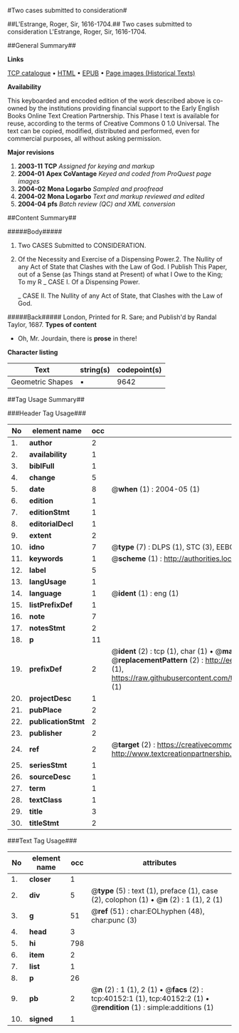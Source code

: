 #Two cases submitted to consideration#

##L'Estrange, Roger, Sir, 1616-1704.##
Two cases submitted to consideration
L'Estrange, Roger, Sir, 1616-1704.

##General Summary##

**Links**

[TCP catalogue](http://www.ota.ox.ac.uk/tcp/)  • 
[HTML](http://tei.it.ox.ac.uk/tcp/Texts-HTML/free/A58/A58674.html)  • 
[EPUB](http://tei.it.ox.ac.uk/tcp/Texts-EPUB/free/A58/A58674.epub) • 
[Page images (Historical Texts)](https://data.historicaltexts.jisc.ac.uk/view?pubId=eebo-07840753e&pageId=eebo-07840753e-40152-1)

**Availability**

This keyboarded and encoded edition of the
	       work described above is co-owned by the institutions
	       providing financial support to the Early English Books
	       Online Text Creation Partnership. This Phase I text is
	       available for reuse, according to the terms of Creative
	       Commons 0 1.0 Universal. The text can be copied,
	       modified, distributed and performed, even for
	       commercial purposes, all without asking permission.

**Major revisions**

1. __2003-11__ __TCP__ *Assigned for keying and markup*
1. __2004-01__ __Apex CoVantage__ *Keyed and coded from ProQuest page images*
1. __2004-02__ __Mona Logarbo__ *Sampled and proofread*
1. __2004-02__ __Mona Logarbo__ *Text and markup reviewed and edited*
1. __2004-04__ __pfs__ *Batch review (QC) and XML conversion*

##Content Summary##

#####Body#####

1. Two CASES Submitted to CONSIDERATION.
1. Of the Necessity and Exercise of a Dispensing Power.2. The Nullity of any Act of State that Clashes with the Law of God.
I Publish This Paper, out of a Sense (as Things stand at Present) of what I Owe to the King; To my R
    _ CASE I. Of a Dispensing Power.

    _ CASE II. The Nullity of any Act of State, that Clashes with the Law of God.

#####Back#####
London, Printed for R. Sare; and Publish'd by Randal Taylor, 1687.
**Types of content**

  * Oh, Mr. Jourdain, there is **prose** in there!

**Character listing**


|Text|string(s)|codepoint(s)|
|---|---|---|
|Geometric Shapes|▪|9642|

##Tag Usage Summary##

###Header Tag Usage###

|No|element name|occ|attributes|
|---|---|---|---|
|1.|__author__|2||
|2.|__availability__|1||
|3.|__biblFull__|1||
|4.|__change__|5||
|5.|__date__|8| @__when__ (1) : 2004-05 (1)|
|6.|__edition__|1||
|7.|__editionStmt__|1||
|8.|__editorialDecl__|1||
|9.|__extent__|2||
|10.|__idno__|7| @__type__ (7) : DLPS (1), STC (3), EEBO-CITATION (1), OCLC (1), VID (1)|
|11.|__keywords__|1| @__scheme__ (1) : http://authorities.loc.gov/ (1)|
|12.|__label__|5||
|13.|__langUsage__|1||
|14.|__language__|1| @__ident__ (1) : eng (1)|
|15.|__listPrefixDef__|1||
|16.|__note__|7||
|17.|__notesStmt__|2||
|18.|__p__|11||
|19.|__prefixDef__|2| @__ident__ (2) : tcp (1), char (1)  •  @__matchPattern__ (2) : ([0-9\-]+):([0-9IVX]+) (1), (.+) (1)  •  @__replacementPattern__ (2) : http://eebo.chadwyck.com/downloadtiff?vid=$1&page=$2 (1), https://raw.githubusercontent.com/textcreationpartnership/Texts/master/tcpchars.xml#$1 (1)|
|20.|__projectDesc__|1||
|21.|__pubPlace__|2||
|22.|__publicationStmt__|2||
|23.|__publisher__|2||
|24.|__ref__|2| @__target__ (2) : https://creativecommons.org/publicdomain/zero/1.0/ (1), http://www.textcreationpartnership.org/docs/. (1)|
|25.|__seriesStmt__|1||
|26.|__sourceDesc__|1||
|27.|__term__|1||
|28.|__textClass__|1||
|29.|__title__|3||
|30.|__titleStmt__|2||


###Text Tag Usage###

|No|element name|occ|attributes|
|---|---|---|---|
|1.|__closer__|1||
|2.|__div__|5| @__type__ (5) : text (1), preface (1), case (2), colophon (1)  •  @__n__ (2) : 1 (1), 2 (1)|
|3.|__g__|51| @__ref__ (51) : char:EOLhyphen (48), char:punc (3)|
|4.|__head__|3||
|5.|__hi__|798||
|6.|__item__|2||
|7.|__list__|1||
|8.|__p__|26||
|9.|__pb__|2| @__n__ (2) : 1 (1), 2 (1)  •  @__facs__ (2) : tcp:40152:1 (1), tcp:40152:2 (1)  •  @__rendition__ (1) : simple:additions (1)|
|10.|__signed__|1||
